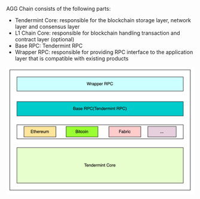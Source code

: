 AGG Chain consists of the following parts:
- Tendermint Core: responsible for the blockchain storage layer, network layer and consensus layer
- L1 Chain Core: responsible for blockchain handling transaction and contract layer (optional)
- Base RPC: Tendermint RPC
- Wrapper RPC: responsible for providing RPC interface to the application layer that is compatible with existing products

![](../images/image-20230603094823073.png)